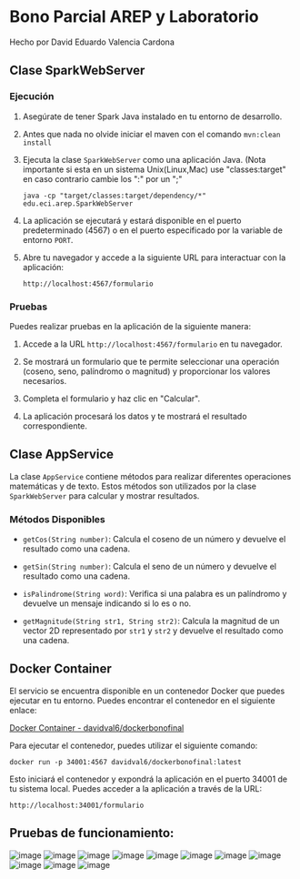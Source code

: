 # Bono Parcial AREP y Laboratorio
Hecho por David Eduardo Valencia Cardona

## Clase SparkWebServer

### Ejecución

1. Asegúrate de tener Spark Java instalado en tu entorno de desarrollo.

2. Antes que nada no olvide iniciar el maven con el comando `mvn:clean install`
3. Ejecuta la clase `SparkWebServer` como una aplicación Java. (Nota importante si esta en un sistema Unix(Linux,Mac) use "classes:target" en caso contrario cambie los ":" por un ";"

   ```shell
   java -cp "target/classes:target/dependency/*" edu.eci.arep.SparkWebServer
   ```


3. La aplicación se ejecutará y estará disponible en el puerto predeterminado (4567) o en el puerto especificado por la variable de entorno `PORT`.

4. Abre tu navegador y accede a la siguiente URL para interactuar con la aplicación:

   ```
   http://localhost:4567/formulario
   ```

### Pruebas

Puedes realizar pruebas en la aplicación de la siguiente manera:

1. Accede a la URL `http://localhost:4567/formulario` en tu navegador.

2. Se mostrará un formulario que te permite seleccionar una operación (coseno, seno, palíndromo o magnitud) y proporcionar los valores necesarios.

3. Completa el formulario y haz clic en "Calcular".

4. La aplicación procesará los datos y te mostrará el resultado correspondiente.

## Clase AppService

La clase `AppService` contiene métodos para realizar diferentes operaciones matemáticas y de texto. Estos métodos son utilizados por la clase `SparkWebServer` para calcular y mostrar resultados.

### Métodos Disponibles

- `getCos(String number)`: Calcula el coseno de un número y devuelve el resultado como una cadena.

- `getSin(String number)`: Calcula el seno de un número y devuelve el resultado como una cadena.

- `isPalindrome(String word)`: Verifica si una palabra es un palíndromo y devuelve un mensaje indicando si lo es o no.

- `getMagnitude(String str1, String str2)`: Calcula la magnitud de un vector 2D representado por `str1` y `str2` y devuelve el resultado como una cadena.

## Docker Container

El servicio se encuentra disponible en un contenedor Docker que puedes ejecutar en tu entorno. Puedes encontrar el contenedor en el siguiente enlace:

[Docker Container - davidval6/dockerbonofinal](https://hub.docker.com/repository/docker/davidval6/dockerbonofinal/general)

Para ejecutar el contenedor, puedes utilizar el siguiente comando:

```shell
docker run -p 34001:4567 davidval6/dockerbonofinal:latest
```

Esto iniciará el contenedor y expondrá la aplicación en el puerto 34001 de tu sistema local. Puedes acceder a la aplicación a través de la URL:

```
http://localhost:34001/formulario
```
## Pruebas de funcionamiento:
![image](https://github.com/DavidVal6/bono-Arep/assets/98176834/a85a21a5-f91e-4277-b924-58a888525c80)
![image](https://github.com/DavidVal6/bono-Arep/assets/98176834/fb57f93d-b9b0-481d-bf9f-04c8e10270fa)
![image](https://github.com/DavidVal6/bono-Arep/assets/98176834/6a07fcde-c2bd-4b5d-9159-5fb44bbf1222)
![image](https://github.com/DavidVal6/bono-Arep/assets/98176834/98bbee33-70f4-4fc2-91a3-81f26986f57f)
![image](https://github.com/DavidVal6/bono-Arep/assets/98176834/013d3319-8d59-4afc-965d-682997e90940)
![image](https://github.com/DavidVal6/bono-Arep/assets/98176834/f3bab3b3-f906-4515-b30d-e48f8946f2e6)
![image](https://github.com/DavidVal6/bono-Arep/assets/98176834/c9064637-d02d-4229-a85f-543b16bf8ea2)
![image](https://github.com/DavidVal6/bono-Arep/assets/98176834/5d4c6c34-0699-481b-8ba6-4b7d5d6a8414)
![image](https://github.com/DavidVal6/bono-Arep/assets/98176834/f3b3aa33-7e01-42dd-b36b-cd67e6964b32)
![image](https://github.com/DavidVal6/bono-Arep/assets/98176834/1ae4508b-4017-4b9d-95e8-c5ce239e36b3)
![image](https://github.com/DavidVal6/bono-Arep/assets/98176834/74616218-b4f9-4897-b646-d27764dd00b3)








